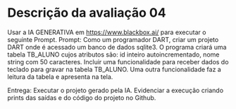 # Descrição da avaliação 04
Usar a IA GENERATIVA em https://www.blackbox.ai/ para executar o seguinte Prompt.
Prompt:
Como um programador DART, criar um projeto DART onde é
acessado um banco de dados sqlite3.
O programa criará uma tabela TB_ALUNO cujos atributos são:
id inteiro autoincrementado,
nome string com 50 caracteres.
Incluir uma funcionalidade para receber dados do teclado para
gravar na tabela TB_ALUNO. 
Uma outra funcionalidade faz a
leitura da tabela e apresenta na tela.

Entrega:
Executar o projeto gerado pela IA.
Evidenciar a execução criando prints das saídas e do código do projeto no Github.
